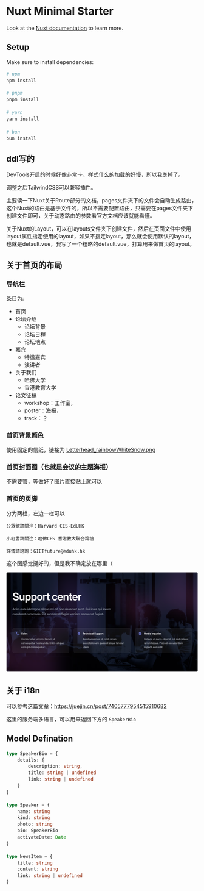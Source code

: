 # Nuxt Minimal Starter

Look at the [Nuxt documentation](https://nuxt.com/docs/getting-started/introduction) to learn more.

## Setup

Make sure to install dependencies:

```bash
# npm
npm install

# pnpm
pnpm install

# yarn
yarn install

# bun
bun install
```


## ddl写的

DevTools开启的时候好像非常卡，样式什么的加载的好慢，所以我关掉了。

调整之后TailwindCSS可以兼容插件。

主要读一下Nuxt关于Route部分的文档，pages文件夹下的文件会自动生成路由，这个Nuxt的路由是基于文件的，所以不需要配置路由，只需要在pages文件夹下创建文件即可，关于动态路由的参数看官方文档应该就能看懂。

关于Nuxt的Layout，可以在layouts文件夹下创建文件，然后在页面文件中使用layout属性指定使用的layout，如果不指定layout，那么就会使用默认的layout，也就是default.vue，我写了一个粗略的default.vue，打算用来做首页的layout。


## 关于首页的布局

### 导航栏

条目为: 
- 首页
- 论坛介绍
	- 论坛背景
	- 论坛日程
	- 论坛地点
- 嘉宾
	- 特邀嘉宾
	- 演讲者
- 关于我们
	- 哈佛大学
	- 香港教育大学
- 论文征稿
	- workshop：工作室，
	- poster：海报，
	- track：？

### 首页背景颜色

使用固定的信纸，链接为 [Letterhead_rainbowWhiteSnow.png](https://uedhk-my.sharepoint.com/:i:/r/personal/yyin_eduhk_hk/Documents/ResearchEDU/02_Reseach%20Collaborations/Prof%20Wang%20Research%20Team/6.%20JointSyposium/Materials%20for%20Joint%20Symposium%27s%20Website/Publicity%20logos+Letter%20head+%20Rainbow%20Decoration/Letterhead_rainbowWhiteSnow.png?csf=1&web=1&e=zs16zQ)

### 首页封面图（也就是会议的主题海报）

不需要管，等做好了图片直接贴上就可以

### 首页的页脚

分为两栏，左边一栏可以

```plaintext
公眾號請關注：Harvard CES-EdUHK

小紅書請關注：哈佛CES 香港教大聯合論壇

詳情請諮詢：GIETfuture@eduhk.hk
```

这个图感觉挺好的，但是我不确定放在哪里（

![footer-example](doc/footer-example.png)


## 关于 i18n

可以参考这篇文章：https://juejin.cn/post/7405777954515910682

这里的服务端多语言，可以用来返回下方的 `SpeakerBio`

## Model Defination

```ts
type SpeakerBio = {
    details: {
        description: string,
        title: string | undefined
        link: string | undefined
    }
}

type Speaker = {
    name: string
    kind: string
    photo: string
    bio: SpeakerBio
    activateDate: Date
}

type NewsItem = {
    title: string
    content: string
    link: string | undefined
}
```
